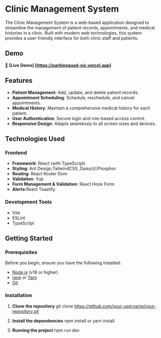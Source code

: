 # Clinic Management System

The Clinic Management System is a web-based application designed to streamline the management of patient records, appointments, and medical histories in a clinic. Built with modern web technologies, this system provides a user-friendly interface for both clinic staff and patients.

## Demo  
🚀 **[Live Demo] [https://parklesquad-six.vercel.app]**  

## Features

- **Patient Management**: Add, update, and delete patient records.
- **Appointment Scheduling**: Schedule, reschedule, and cancel appointments.
- **Medical History**: Maintain a comprehensive medical history for each patient.
- **User Authentication**: Secure login and role-based access control.
- **Responsive Design**: Adapts seamlessly to all screen sizes and devices.  

## Technologies Used

### Frontend  
- **Framework**: React (with TypeScript)
- **Styling**: Ant Design,TailwindCSS ,DaisyUI,Phosphor
-  **Routing**: React Router Dom
-  **Validation**: Yup
-  **Form Management & Validation**: React Hook Form 
- **Alerts**:React Toastify.

### Development Tools  
- Vite  
- ESLint  
- TypeScript  

## Getting Started

### Prerequisites

Before you begin, ensure you have the following installed:

- [Node.js](https://nodejs.org/) (v18 or higher)
- [npm](https://www.npmjs.com/) or [Yarn](https://yarnpkg.com/)
- [Git](https://git-scm.com/)

### Installation

1. **Clone the repository**
git clone https://github.com/your-username/your-repository.git  

2. **Install the dependencies**
   npm install  or  yarn install  

3. **Running the project**
   npm run dev
